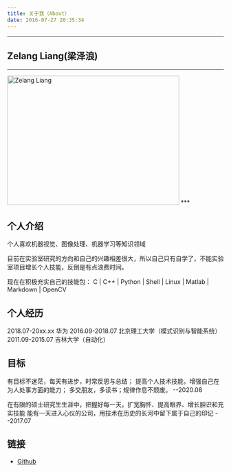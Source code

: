 ```yaml
---
title: 关于我（About）
date: 2016-07-27 20:35:34
---
```

***
## Zelang Liang(梁泽浪)

***
<img src="http://oapeb119y.bkt.clouddn.com/1-IMG_5976%E5%A4%A7%E5%9B%BE.jpg" alt="Zelang Liang" height="300" width="400">
***

## 个人介绍

个人喜欢机器视觉、图像处理、机器学习等知识领域

目前在实验室研究的方向和自己的兴趣相差很大，所以自己只有自学了，不能实验室项目增长个人技能，反倒是有点浪费时间。

现在在积极充实自己的技能包：
  C | C++ | Python | Shell | Linux | Matlab | Markdown | OpenCV
 
## 个人经历
2018.07-20xx.xx  华为
2016.09-2018.07  北京理工大学（模式识别与智能系统）
2011.09-2015.07  吉林大学（自动化） 


## 目标
有目标不迷茫，每天有进步，时常反思与总结；
提高个人技术技能，增强自己在为人处事方面的能力；
多交朋友，多读书；规律作息不颓废。
--2020.08

在有限的硕士研究生生涯中，把握好每一天，扩宽胸怀、提高眼界、增长胆识和充实技能
能有一天进入心仪的公司，用技术在历史的长河中留下属于自己的印记
--2017.07
## 链接

+ [Github](https://github.com/liangzelang)



